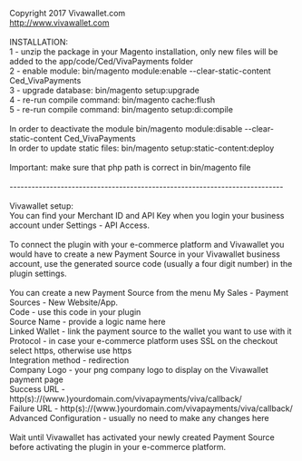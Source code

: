 Copyright 2017  Vivawallet.com<br>
http://www.vivawallet.com<br>
<br>
INSTALLATION:<br>
1 - unzip the package in your Magento installation, only new files will be added to the app/code/Ced/VivaPayments folder<br>
2 - enable module: bin/magento module:enable --clear-static-content Ced_VivaPayments<br>
3 - upgrade database: bin/magento setup:upgrade<br>
4 - re-run compile command: bin/magento cache:flush<br>
5 - re-run compile command: bin/magento setup:di:compile<br>
<br>
In order to deactivate the module bin/magento module:disable --clear-static-content Ced_VivaPayments<br>
In order to update static files: bin/magento setup:static-content:deploy<br>
<br>
Important: make sure that php path is correct in bin/magento file<br>
<br>
---------------------------------------------------------------------------<br>
<br>
Vivawallet setup:<br>
You can find your Merchant ID and API Key when you login your business account under Settings - API Access.<br>
<br>
To connect the plugin with your e-commerce platform and Vivawallet you would have to create a new Payment Source in your Vivawallet business account, use the generated source code (usually a four digit number) in the plugin settings.<br>
<br>
You can create a new Payment Source from the menu My Sales - Payment Sources - New Website/App.<br>
Code - use this code in your plugin<br>
Source Name - provide a logic name here<br>
Linked Wallet - link the payment source to the wallet you want to use with it<br>
Protocol - in case your e-commerce platform uses SSL on the checkout select https, otherwise use https<br>
Integration method - redirection<br>
Company Logo - your png company logo to display on the Vivawallet payment page<br>
Success URL - http(s)://(www.)yourdomain.com/vivapayments/viva/callback/<br>
Failure URL - http(s)://(www.)yourdomain.com/vivapayments/viva/callback/<br>
Advanced Configuration - usually no need to make any changes here<br>
<br>
Wait until Vivawallet has activated your newly created Payment Source before activating the plugin in your e-commerce platform.
